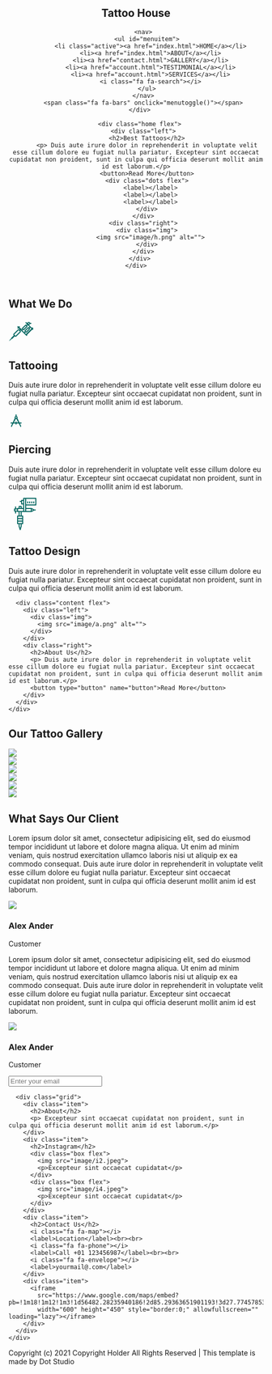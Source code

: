 <!DOCTYPE html>
<html lang="en" dir="ltr">

<head>
  <title></title>
  <meta charset="utf-8">
  <meta name="viewport" content="width=device-width, initial-scale=1">
  <link rel="stylesheet" href="css/style.css">
  <link rel="stylesheet" href="https://cdnjs.cloudflare.com/ajax/libs/font-awesome/4.7.0/css/font-awesome.min.css">
</head>

<body>

  <header>
    <div class="container">
      <div class="navbar">
        <div class="logo">
          <h2>Tattoo House</h2>
        </div>

        <nav>
          <ul id="menuitem">
            <li class="active"><a href="index.html">HOME</a></li>
            <li><a href="index.html">ABOUT</a></li>
            <li><a href="contact.html">GALLERY</a></li>
            <li><a href="account.html">TESTIMONIAL</a></li>
            <li><a href="account.html">SERVICES</a></li>
            <i class="fa fa-search"></i>
          </ul>
        </nav>
        <span class="fa fa-bars" onclick="menutoggle()"></span>
      </div>

      <div class="home flex">
        <div class="left">
          <h2>Best Tattoos</h2>
          <p> Duis aute irure dolor in reprehenderit in voluptate velit esse cillum dolore eu fugiat nulla pariatur. Excepteur sint occaecat cupidatat non proident, sunt in culpa qui officia deserunt mollit anim id est laborum.</p>
          <button>Read More</button>
          <div class="dots flex">
            <label></label>
            <label></label>
            <label></label>
          </div>
        </div>
        <div class="right">
          <div class="img">
            <img src="image/h.png" alt="">
          </div>
        </div>
      </div>
    </div>
  </header>





  <script>
    var menuitem = document.getElementById("menuitem");
    menuitem.style.maxHeight = "0px";

    function menutoggle() {
      if (menuitem.style.maxHeight == '0px') {
        menuitem.style.maxHeight = "200px"
      } else {
        menuitem.style.maxHeight = "0px"
      }
    }

    window.addEventListener("scroll", function() {
      var header = document.querySelector("header");
      header.classList.toggle("sticky", window.scrollY > 0);
    })
  </script>


  <section class="about">
    <div class="container">
      <h2>What We Do</h2>
      <div class="grid">
        <div class="item">
          <svg xmlns="http://www.w3.org/2000/svg" x="0px" y="0px" width="50" height="50" viewBox="0 0 172 172" style=" fill:#000000;">
            <g fill="none" fill-rule="nonzero" stroke="none" stroke-width="1" stroke-linecap="butt" stroke-linejoin="miter" stroke-miterlimit="10" stroke-dasharray="" stroke-dashoffset="0" font-family="none" font-weight="none" font-size="none"
              text-anchor="none" style="mix-blend-mode: normal">
              <path d="M0,172v-172h172v172z" fill="none"></path>
              <g fill="#0e6c66">
                <path
                  d="M137.6,20.64c-4.44781,0 -8.23719,2.9025 -9.675,6.88h-2.66062l-4.15219,-4.15219c-0.645,-0.67188 -1.53187,-1.03469 -2.4725,-1.03469c-1.3975,0 -2.64719,0.84656 -3.18469,2.13656c-0.52406,1.30344 -0.215,2.78156 0.79281,3.7625l9.60781,9.60781l-3.80281,3.80281l-0.65844,-0.65844c-1.38406,-1.38406 -3.30563,-1.59906 -4.73,-1.30344c-1.42438,0.29563 -2.63375,0.99438 -3.64156,2.01563v0.01344l-19.71281,19.69938c-1.02125,1.02125 -1.73344,2.23062 -2.02906,3.655c-0.29562,1.42437 -0.06719,3.34594 1.31688,4.73l0.645,0.65844l-3.80281,3.80281l-2.01562,-2.01563l2.72781,-2.72781l-4.86437,-4.86437l-1.72,1.72l-8.89563,-8.89563l3.44,-3.44l-4.86437,-4.86437l-4.44781,4.44781l-2.72781,-2.72781c-0.86,-0.90031 -2.15,-1.26313 -3.34594,-0.94063c-1.20937,0.30906 -2.15,1.24969 -2.45906,2.45906c-0.3225,1.19594 0.04031,2.48594 0.94063,3.34594l2.72781,2.72781l-4.44781,4.44781l4.86437,4.86437l3.44,-3.44l8.89563,8.89563l-1.00781,1.00781l-2.01562,-2.01563c-1.33031,-1.33031 -3.09063,-2.00219 -4.86438,-1.98875c-1.77375,0 -3.53406,0.65844 -4.86437,1.98875l-29.53563,29.53563c-2.66062,2.66062 -2.66062,7.06812 0,9.72875l1.00781,1.00781l-18.20781,18.20781l1.72,1.72l-8.6,8.6l-6.88,10.32l10.32,-6.88l8.6,-8.6l1.72,1.72l18.20781,-18.20781l1.00781,1.00781c2.66062,2.66063 7.06812,2.66063 9.72875,0l29.53562,-29.53562c2.66063,-2.66063 2.66063,-7.06813 0,-9.72875l-2.01562,-2.01563l2.01562,-2.01562l40.27219,40.27219l4.86438,-4.86438c-1.37063,-1.37062 -1.37063,-3.49375 0,-4.86437l31.55125,-31.55125c1.37062,-1.37063 3.49375,-1.37063 4.86437,0l4.86438,-4.86438l-2.60688,-2.60687c1.10188,-0.41656 1.92156,-1.37063 2.16344,-2.52625c0.24187,-1.15563 -0.13438,-2.35156 -0.98094,-3.17125l-3.44,-3.44c-0.645,-0.67188 -1.53187,-1.03469 -2.4725,-1.04813c-1.42437,0.01344 -2.71437,0.90031 -3.21156,2.24406l-19.53813,-19.52469c3.88344,-0.51063 7.095,-3.17125 8.385,-6.75906h7.525v-6.88h-7.525c-1.43781,-3.9775 -5.22719,-6.88 -9.675,-6.88zM137.6,27.52c1.935,0 3.44,1.505 3.44,3.44c0,1.935 -1.505,3.44 -3.44,3.44c-1.935,0 -3.44,-1.505 -3.44,-3.44c0,-1.935 1.505,-3.44 3.44,-3.44zM130.72,42.70438l12.33563,12.33562l-3.80281,3.80281l-0.65844,-0.65844c-1.38406,-1.38406 -3.30563,-1.59906 -4.73,-1.30344c-1.42438,0.29563 -2.63375,0.99438 -3.64156,2.01563v0.01344l-19.71281,19.69938c-1.02125,1.02125 -1.73344,2.23062 -2.02906,3.655c-0.29562,1.42437 -0.06719,3.34594 1.31688,4.73l0.645,0.65844l-3.80281,3.80281l-12.33562,-12.33563l3.80281,-3.80281l0.65844,0.645c1.38406,1.38406 3.31906,1.6125 4.74344,1.31688c1.41094,-0.29563 2.62031,-1.00781 3.62812,-2.02906h0.01344l19.69937,-19.71281c1.02125,-1.00781 1.73344,-2.21719 2.02906,-3.64156c0.29562,-1.42438 0.06719,-3.34594 -1.30344,-4.71656v-0.01344l-0.65844,-0.65844zM117.56469,46.88344l4.11188,4.11188l-19.06781,19.08125l-4.12531,-4.12531zM147.92,59.90438l7.17563,7.17562l-36.41563,36.41563l-7.17562,-7.17563l3.80281,-3.80281l0.65844,0.645c1.38406,1.38406 3.31906,1.6125 4.74344,1.31688c1.41094,-0.29563 2.62031,-1.00781 3.62812,-2.02906h0.01344l19.69937,-19.71281c1.02125,-1.00781 1.73344,-2.21719 2.02906,-3.64156c0.29562,-1.42438 0.06719,-3.34594 -1.30344,-4.71656v-0.01344l-0.65844,-0.65844zM134.76469,64.08344l4.11188,4.11188l-19.06781,19.08125l-4.12531,-4.12531zM68.8,77.10438l8.89563,8.89562l-29.53563,29.53563l-8.89562,-8.89563z">
                </path>
              </g>
            </g>
          </svg>
          <h2>Tattooing</h2>
          <p> Duis aute irure dolor in reprehenderit in voluptate velit esse cillum dolore eu fugiat nulla pariatur. Excepteur sint occaecat cupidatat non proident, sunt in culpa qui officia deserunt mollit anim id est laborum.</p>
        </div>
        <div class="item">
          <svg xmlns="http://www.w3.org/2000/svg" x="0px" y="0px" width="30" height="30" viewBox="0 0 172 172" style=" fill:#000000;">
            <g fill="none" fill-rule="nonzero" stroke="none" stroke-width="1" stroke-linecap="butt" stroke-linejoin="miter" stroke-miterlimit="10" stroke-dasharray="" stroke-dashoffset="0" font-family="none" font-weight="none" font-size="none"
              text-anchor="none" style="mix-blend-mode: normal">
              <path d="M0,172v-172h172v172z" fill="none"></path>
              <g fill="#0e6c66">
                <path
                  d="M85.91042,11.38828c-3.16203,0.04943 -5.68705,2.6496 -5.64375,5.81172v12.54167c-6.63536,2.39286 -11.46667,8.71089 -11.46667,16.125c0,2.84614 0.77969,5.49664 2.02683,7.87214l-23.26927,49.4612h-18.89089c-2.06765,-0.02924 -3.99087,1.05709 -5.03322,2.843c-1.04236,1.78592 -1.04236,3.99474 0,5.78066c1.04236,1.78592 2.96558,2.87225 5.03322,2.843h13.49349l-13.49349,28.66667v5.73333l5.73333,5.73333l5.73333,-5.73333v-4.44558l15.74427,-29.95442h24.38906v5.73333c-0.02924,2.06765 1.05709,3.99087 2.843,5.03322c1.78592,1.04236 3.99474,1.04236 5.78066,0c1.78592,-1.04236 2.87225,-2.96558 2.843,-5.03322v-5.73333h24.38906l15.74427,29.95442v4.44558l5.73333,5.73333l5.73333,-5.73333v-5.73333l-13.49349,-28.66667h13.49349c2.06765,0.02924 3.99087,-1.05709 5.03322,-2.843c1.04236,-1.78592 1.04236,-3.99474 0,-5.78066c-1.04236,-1.78592 -2.96558,-2.87225 -5.03322,-2.843h-18.89089l-23.26927,-49.4612c1.24713,-2.37549 2.02683,-5.026 2.02683,-7.87214c0,-7.41411 -4.83131,-13.73214 -11.46667,-16.125v-12.54167c0.02122,-1.54972 -0.58581,-3.04203 -1.68279,-4.1369c-1.09698,-1.09487 -2.59045,-1.69903 -4.14013,-1.67482zM85.67526,40.20052c0.22004,0.0127 0.44064,0.0127 0.66068,0c3.05911,0.17655 5.39739,2.55205 5.39739,5.66615c0,3.23434 -2.49899,5.73333 -5.73333,5.73333c-3.23434,0 -5.73333,-2.49899 -5.73333,-5.73333c0,-3.11796 2.34386,-5.49497 5.40859,-5.66615zM83.14453,62.77552c0.93379,0.15968 1.87928,0.29114 2.85547,0.29114c0.97619,0 1.92168,-0.13147 2.85547,-0.29114l21.24245,40.42448h-18.36458v-5.73333c0.02122,-1.54972 -0.58581,-3.04203 -1.68279,-4.1369c-1.09698,-1.09487 -2.59045,-1.69903 -4.14013,-1.67482c-3.16203,0.04943 -5.68705,2.6496 -5.64375,5.81172v5.73333h-18.36458z">
                </path>
              </g>
            </g>
          </svg>
          <h2>Piercing</h2>
          <p> Duis aute irure dolor in reprehenderit in voluptate velit esse cillum dolore eu fugiat nulla pariatur. Excepteur sint occaecat cupidatat non proident, sunt in culpa qui officia deserunt mollit anim id est laborum.</p>
        </div>
        <div class="item">
          <svg xmlns="http://www.w3.org/2000/svg" x="0px" y="0px" width="64" height="64" viewBox="0 0 172 172" style=" fill:#000000;">
            <g fill="none" fill-rule="nonzero" stroke="none" stroke-width="1" stroke-linecap="butt" stroke-linejoin="miter" stroke-miterlimit="10" stroke-dasharray="" stroke-dashoffset="0" font-family="none" font-weight="none" font-size="none"
              text-anchor="none" style="mix-blend-mode: normal">
              <path d="M0,172v-172h172v172z" fill="none"></path>
              <g fill="#0e6c66">
                <path
                  d="M80.625,0c-1.4842,0.00015 -2.68735,1.2033 -2.6875,2.6875v8.0625h-8.0625c-1.4842,0.00015 -2.68735,1.2033 -2.6875,2.6875v2.6875h-5.375c-0.96921,-0.01371 -1.87072,0.49551 -2.35932,1.33266c-0.4886,0.83715 -0.4886,1.87253 0,2.70968c0.4886,0.83715 1.39011,1.34637 2.35932,1.33266h5.375v10.75c0.00015,1.4842 1.2033,2.68735 2.6875,2.6875h8.0625v18.8125h-8.0625v-8.0625c-0.00015,-1.4842 -1.2033,-2.68735 -2.6875,-2.6875h-10.75c-1.4842,0.00015 -2.68735,1.2033 -2.6875,2.6875v8.0625h-5.375c-1.4842,0.00015 -2.68735,1.2033 -2.6875,2.6875h-5.375v-8.0625c0.00995,-0.72643 -0.2746,-1.42595 -0.78881,-1.93917c-0.51421,-0.51322 -1.21427,-0.79642 -1.94068,-0.78507c-1.4822,0.02317 -2.66581,1.242 -2.64551,2.72424v8.0625h-2.6875c-1.4842,0.00015 -2.68735,1.2033 -2.6875,2.6875v10.75c0.00015,1.4842 1.2033,2.68735 2.6875,2.6875h2.6875v8.0625c-0.01371,0.96921 0.49551,1.87072 1.33266,2.35932c0.83715,0.4886 1.87253,0.4886 2.70968,0c0.83715,-0.4886 1.34637,-1.39011 1.33266,-2.35932v-8.0625h5.375c0.00015,1.4842 1.2033,2.68735 2.6875,2.6875h5.375v18.8125h-5.375c-1.4842,0.00015 -2.68735,1.2033 -2.6875,2.6875v12.98608c-0.04797,0.29023 -0.04797,0.58636 0,0.87659v12.56091c-0.04797,0.29023 -0.04797,0.58636 0,0.87659v13.01233c0.00015,1.4842 1.2033,2.68735 2.6875,2.6875h5.375v11.92578c0.00002,0.28162 0.04431,0.56148 0.13123,0.82935l5.71094,17.63672c0.36563,1.12302 1.42153,1.87578 2.60239,1.85527c1.18086,-0.02051 2.20998,-0.80947 2.53641,-1.9445l5.03906,-17.63672c0.0693,-0.24061 0.10463,-0.48972 0.10498,-0.74011v-11.92578h5.375c1.4842,-0.00015 2.68735,-1.2033 2.6875,-2.6875v-40.3125c-0.00015,-1.4842 -1.2033,-2.68735 -2.6875,-2.6875h-5.375v-18.8125h10.75h10.75h29.5625c0.007,0.00003 0.014,0.00003 0.02099,0c0.08243,-0.00146 0.16475,-0.00672 0.2467,-0.01575c0.0703,-0.00599 0.14035,-0.01474 0.20996,-0.02625c0.01928,-0.00329 0.03853,-0.00679 0.05774,-0.0105c0.01051,-0.00169 0.02101,-0.00344 0.03149,-0.00525c0.07612,-0.01771 0.15142,-0.03872 0.22571,-0.06299c0.07282,-0.02317 0.14463,-0.04944 0.21521,-0.07874c0.01227,-0.00341 0.02452,-0.00691 0.03674,-0.0105c0.00701,-0.00347 0.01401,-0.00697 0.02099,-0.0105c0.04607,-0.01972 0.09158,-0.04072 0.13648,-0.06299l10.75,-5.375c0.91047,-0.45537 1.48554,-1.38605 1.48547,-2.40405h8.0625c0.96921,0.01371 1.87072,-0.49551 2.35932,-1.33266c0.4886,-0.83715 0.4886,-1.87253 0,-2.70968c-0.4886,-0.83715 -1.39011,-1.34637 -2.35932,-1.33266h-8.0625c0.00007,-1.018 -0.575,-1.94868 -1.48547,-2.40405l-10.73425,-5.3645c-0.00524,-0.00352 -0.01049,-0.00702 -0.01575,-0.0105c-0.07539,-0.03683 -0.15246,-0.07011 -0.23096,-0.09973c-0.06902,-0.02561 -0.13907,-0.04838 -0.20996,-0.06824c-0.01395,-0.00537 -0.02795,-0.01062 -0.04199,-0.01575c-0.00699,-0.00178 -0.01399,-0.00353 -0.02099,-0.00525c-0.0035,-0.00001 -0.007,-0.00001 -0.0105,0c-0.08301,-0.02328 -0.16709,-0.04254 -0.25195,-0.05774c-0.0817,-0.0143 -0.16403,-0.02481 -0.2467,-0.03149c-0.00525,-0.00002 -0.0105,-0.00002 -0.01575,0c-0.05767,-0.00361 -0.11544,-0.00536 -0.17322,-0.00525h-0.09973h-21.93567h-4.8396v-13.4375h51.0625c1.4842,-0.00015 2.68735,-1.2033 2.6875,-2.6875v-34.9375c-0.00015,-1.4842 -1.2033,-2.68735 -2.6875,-2.6875h-53.75zM83.3125,5.375h5.375v32.25v18.8125v13.4375h-5.375v-13.4375v-24.1875v-18.8125zM94.0625,5.375h48.375v29.5625h-48.375zM72.5625,16.125h5.375v13.4375h-5.375v-10.29858c0.04797,-0.29023 0.04797,-0.58636 0,-0.87659zM102.08301,18.77576c-1.4822,0.02317 -2.66581,1.242 -2.64551,2.72424v5.375c-0.01371,0.96921 0.49551,1.87072 1.33266,2.35932c0.83715,0.4886 1.87253,0.4886 2.70968,0c0.83715,-0.4886 1.34637,-1.39011 1.33266,-2.35932v-5.375c0.00995,-0.72643 -0.2746,-1.42595 -0.78881,-1.93917c-0.51421,-0.51322 -1.21427,-0.79642 -1.94068,-0.78507zM112.83301,18.77576c-1.4822,0.02317 -2.66581,1.242 -2.64551,2.72424v5.375c-0.01371,0.96921 0.49551,1.87072 1.33266,2.35932c0.83715,0.4886 1.87253,0.4886 2.70968,0c0.83715,-0.4886 1.34637,-1.39011 1.33266,-2.35932v-5.375c0.00995,-0.72643 -0.2746,-1.42595 -0.78881,-1.93917c-0.51421,-0.51322 -1.21427,-0.79642 -1.94068,-0.78507zM123.58301,18.77576c-1.4822,0.02317 -2.66581,1.242 -2.64551,2.72424v5.375c-0.01371,0.96921 0.49551,1.87072 1.33266,2.35932c0.83715,0.4886 1.87253,0.4886 2.70968,0c0.83715,-0.4886 1.34637,-1.39011 1.33266,-2.35932v-5.375c0.00995,-0.72643 -0.2746,-1.42595 -0.78881,-1.93917c-0.51421,-0.51322 -1.21427,-0.79642 -1.94068,-0.78507zM134.33301,18.77576c-1.4822,0.02317 -2.66581,1.242 -2.64551,2.72424v5.375c-0.01371,0.96921 0.49551,1.87072 1.33266,2.35932c0.83715,0.4886 1.87253,0.4886 2.70968,0c0.83715,-0.4886 1.34637,-1.39011 1.33266,-2.35932v-5.375c0.00995,-0.72643 -0.2746,-1.42595 -0.78881,-1.93917c-0.51421,-0.51322 -1.21427,-0.79642 -1.94068,-0.78507zM59.125,48.375h5.375v5.375h-5.375zM51.0625,59.125h5.52722h21.34778v10.75h-26.875zM94.0625,59.125h4.8396h19.3479v10.75h-24.1875zM123.625,60.78369l5.375,2.6875v0.57739c-0.04797,0.29023 -0.04797,0.58636 0,0.87659v0.60364l-5.375,2.6875zM34.9375,61.8125h2.23608c0.29023,0.04797 0.58636,0.04797 0.87659,0h7.63733v5.375h-7.64783c-0.1509,-0.02522 -0.30368,-0.03752 -0.45667,-0.03674c-0.13019,0.00282 -0.26001,0.0151 -0.38843,0.03674h-2.25708zM59.125,75.25h5.375v18.8125h-5.375zM51.0625,99.4375h21.5v8.0625h-21.5zM51.0625,112.875h21.5v8.0625h-21.5zM51.0625,126.3125h21.5v8.0625h-15.78906h-5.71094zM59.125,139.75h5.375v11.5531l-2.50903,8.79211l-2.86597,-8.8446z">
                </path>
              </g>
            </g>
          </svg>
          <h2>Tattoo Design </h2>
          <p> Duis aute irure dolor in reprehenderit in voluptate velit esse cillum dolore eu fugiat nulla pariatur. Excepteur sint occaecat cupidatat non proident, sunt in culpa qui officia deserunt mollit anim id est laborum.</p>
        </div>
      </div>

      <div class="content flex">
        <div class="left">
          <div class="img">
            <img src="image/a.png" alt="">
          </div>
        </div>
        <div class="right">
          <h2>About Us</h2>
          <p> Duis aute irure dolor in reprehenderit in voluptate velit esse cillum dolore eu fugiat nulla pariatur. Excepteur sint occaecat cupidatat non proident, sunt in culpa qui officia deserunt mollit anim id est laborum.</p>
          <button type="button" name="button">Read More</button>
        </div>
      </div>
    </div>
  </section>


  <section class="gallery">
    <h2>Our Tattoo Gallery </h2>
    <div class="image">
      <div class="img img_item1">
        <img src="image/i1.jpg">
      </div>
      <div class="img img_item2">
        <img src="image/i2.jpeg">
      </div>
      <div class="img img_item3">
        <img src="image/i3.jpeg">
      </div>
      <div class="img img_item4">
        <img src="image/i4.jpeg">
      </div>
      <div class="img img_item5">
        <img src="image/i5.jpeg">
      </div>
      <div class="img img_item6">
        <img src="image/i6.jpeg">
      </div>
    </div>
  </section>


  <section class="customer">
    <div class="container">
      <h2>What Says Our Client</h2>
      <div class="items grid">
        <div class="box">
          <div class="para">
            <p>Lorem ipsum dolor sit amet, consectetur adipisicing elit, sed do eiusmod tempor incididunt ut labore et dolore magna aliqua. Ut enim ad minim veniam, quis nostrud exercitation ullamco laboris nisi ut aliquip ex ea commodo consequat.
              Duis aute irure dolor in reprehenderit in voluptate velit esse cillum dolore eu fugiat nulla pariatur. Excepteur sint occaecat cupidatat non proident, sunt in culpa qui officia deserunt mollit anim id est laborum.</p>
          </div>
          <div class="image flex ">
            <div class="img">
              <img src="image/c1.jpg">
            </div>
            <div class="text">
              <h3>Alex Ander</h3>
              <p>Customer</p>
            </div>
          </div>
        </div>
        <div class="box">
          <div class="para">
            <p>Lorem ipsum dolor sit amet, consectetur adipisicing elit, sed do eiusmod tempor incididunt ut labore et dolore magna aliqua. Ut enim ad minim veniam, quis nostrud exercitation ullamco laboris nisi ut aliquip ex ea commodo consequat.
              Duis aute irure dolor in reprehenderit in voluptate velit esse cillum dolore eu fugiat nulla pariatur. Excepteur sint occaecat cupidatat non proident, sunt in culpa qui officia deserunt mollit anim id est laborum.</p>
          </div>
          <div class="image flex ">
            <div class="img">
              <img src="image/c2.jpg">
            </div>
            <div class="text">
              <h3>Alex Ander</h3>
              <p>Customer</p>
            </div>
          </div>
        </div>
      </div>
    </div>
  </section>

  <footer>
    <div class="container">
      <div class="content flex">
        <div class="left">
          <div class="top flex">
            <div class="input">
              <input type="text" placeholder="Enter your email">
            </div>
            <div class="arrow">
              <i class="fa fa-paper-plane"></i>
            </div>
          </div>
        </div>
        <div class="right">
          <i class="fa fa-facebook"></i>
          <i class="fa fa-instagram"></i>
          <i class="fa fa-twitter"></i>
          <i class="fa fa-youtube"></i>
        </div>
      </div>

      <div class="grid">
        <div class="item">
          <h2>About</h2>
          <p> Excepteur sint occaecat cupidatat non proident, sunt in culpa qui officia deserunt mollit anim id est laborum.</p>
        </div>
        <div class="item">
          <h2>Instagram</h2>
          <div class="box flex">
            <img src="image/i2.jpeg">
            <p>Excepteur sint occaecat cupidatat</p>
          </div>
          <div class="box flex">
            <img src="image/i4.jpeg">
            <p>Excepteur sint occaecat cupidatat</p>
          </div>
        </div>
        <div class="item">
          <h2>Contact Us</h2>
          <i class="fa fa-map"></i>
          <label>Location</label><br><br>
          <i class="fa fa-phone"></i>
          <label>Call +01 123456987</label><br><br>
          <i class="fa fa-envelope"></i>
          <label>yourmail@.com</label>
        </div>
        <div class="item">
          <iframe
            src="https://www.google.com/maps/embed?pb=!1m18!1m12!1m3!1d56482.28235940186!2d85.29363651901193!3d27.774578537470312!2m3!1f0!2f0!3f0!3m2!1i1024!2i768!4f13.1!3m3!1m2!1s0x39eb1ec025757983%3A0x31e21a2803752ce9!2z4KSf4KWL4KSW4KS-!5e0!3m2!1sne!2snp!4v1626886843762!5m2!1sne!2snp"
            width="600" height="450" style="border:0;" allowfullscreen="" loading="lazy"></iframe>
        </div>
      </div>
    </div>
  </footer>
  <p class="legal">Copyright (c) 2021 Copyright Holder All Rights Reserved | This template is made by <i class="fa fa-heart"></i> Dot Studio </p>
</body>

</html>
